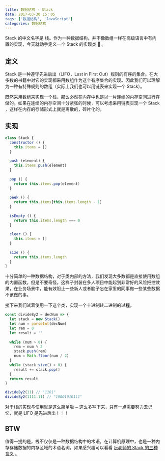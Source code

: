 ```yaml
---
title: 数据结构 - Stack
date: 2017-03-30 15：05
tags: ['数据结构', 'JavaScript']
categories: 数据结构
---
```


Stack 的中文名字是 栈。作为一种数据结构，并不像数组一样在高级语言中有内置的实现，今天就动手定义一个 Stack 的实现类 🤔 。

<!-- more -->

## 定义

Stack 是一种遵守先进后出（LIFO，Last in First Out）规则的有序的集合。在大多数的书籍中对它的实现都采用数组作为这个有序集合的实现。因此我们可以理解为一种有特殊规则的数组（实际上我们也可以用链表来实现一个 Stack）。

既然采用数组来实现一个栈，那么必然在内存中也是以一片连续的内存空间进行存储的。如果在连续的内存空间十分紧张的时候，可以考虑采用链表实现一个 Stack ，这样在内存的存储形式上就是离散的，碎片化的。

## 实现

```javascript
class Stack {
  constructor () {
    this.items = []
  }
  
  push (element) {
    this.items.push(element)
  }
  
  pop () {
    return this.items.pop(element)
  }
  
  peek () {
    return this.items[this.items.length - 1]
  }
  
  isEmpty () {
    return this.items.length === 0
  }
  
  clear () {
    this.items = []
  }
  
  size () {
    return this.items.length
  }
}
```

十分简单的一种数据结构，对于类内部的方法，我们发现大多数都是直接使用数组的内置函数。但是不要奇怪，这样子封装在多人项目中能起到非常好的风险把控效果，在业务场景中，能有效阻止一些新人或者脑子忘在家里的同事做一些某些数据不该做的事。

接下来我们试着使用一下这个类，实现一个十进制转二进制的过程。

```javascript
const divideBy2 = decNum => {
  let stack = new Stack()
  let num = parseInt(decNum)
  let rem = 0
  let result = ''
  
  while (num > 0) {
    rem = num % 2
    stack.push(rem)
    num = Math.floor(num / 2)
  }
  while (stack.size() > 0) {
    result += stack.pop()
  }
  return result
}

divideBy2(11) // "1101"
divideBy2(1111.11) // "10001010111"
```

对于栈的实现与使用就是这么简单啦 ~ 这么多写下来，只有一点需要努力去记忆，就是 LIFO 是先进后出！！！

## BTW

值得一提的是，栈不仅仅是一种数据结构中的术语，在计算机原理中，也是一种内存存储数据的内存区域的术语名词，如果感兴趣可以看看 [阮老师的 Stack 的三种含义](http://www.ruanyifeng.com/blog/2013/11/stack.html) 。

